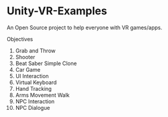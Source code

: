 # Unity-VR-Examples
An Open Source project to help everyone with VR games/apps.

Objectives

1) Grab and Throw
2) Shooter
3) Beat Saber Simple Clone
4) Car Game
5) UI Interaction
6) Virtual Keyboard
7) Hand Tracking
8) Arms Movement Walk
9) NPC Interaction
10) NPC Dialogue
